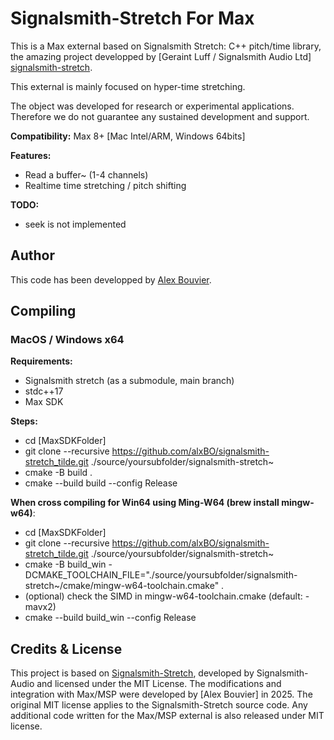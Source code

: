 Signalsmith-Stretch For Max
===========================================

This is a Max external based on Signalsmith Stretch: C++ pitch/time library, the amazing project developped by [Geraint Luff / Signalsmith Audio Ltd] [signalsmith-stretch](https://github.com/Signalsmith-Audio/signalsmith-stretch).

This external is mainly focused on hyper-time stretching.

The object was developed for research or experimental applications. Therefore we do not guarantee any sustained development and support. 


__Compatibility:__ Max 8+ [Mac Intel/ARM, Windows 64bits]

__Features:__
- Read a buffer~ (1-4 channels)
- Realtime time stretching / pitch shifting

__TODO:__
- seek is not implemented


## Author

This code has been developped by <a href="https://www.alexbouvier.art">Alex Bouvier</a>.

## Compiling

### MacOS / Windows x64

__Requirements:__
- Signalsmith stretch (as a submodule, main branch)
- stdc++17
- Max SDK

__Steps:__
- cd [MaxSDKFolder]
- git clone --recursive https://github.com/alxBO/signalsmith-stretch_tilde.git ./source/yoursubfolder/signalsmith-stretch~
- cmake -B build .
- cmake --build build --config Release

__When cross compiling for Win64 using Ming-W64 (brew install mingw-w64)__:
- cd [MaxSDKFolder]
- git clone --recursive https://github.com/alxBO/signalsmith-stretch_tilde.git ./source/yoursubfolder/signalsmith-stretch~
- cmake -B build_win -DCMAKE_TOOLCHAIN_FILE="./source/yoursubfolder/signalsmith-stretch~/cmake/mingw-w64-toolchain.cmake" .
- (optional) check the SIMD in mingw-w64-toolchain.cmake (default: -mavx2)
- cmake --build build_win --config Release


## Credits & License

This project is based on [Signalsmith-Stretch](https://github.com/Signalsmith-Audio/signalsmith-stretch), developed by Signalsmith-Audio and licensed under the MIT License.
The modifications and integration with Max/MSP were developed by [Alex Bouvier] in 2025.
The original MIT license applies to the Signalsmith-Stretch source code. Any additional code written for the Max/MSP external is also released under MIT license.




